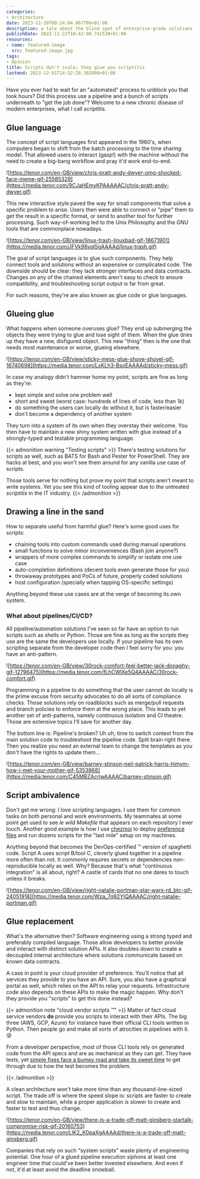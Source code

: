 ```yaml
---
categories:
- Architecture
date: 2023-11-20T00:24:04.867706+01:00
description: a tale about the blind spot of enterprise-grade solutions
publishDate: 2023-11-22T10:42:08.741538+01:00
resources:
- name: featured-image
  src: featured-image.jpg
tags:
- Opinion
title: Scripts don't scale; they give you scriptitis
lastmod: 2023-12-01T14:52:28.302000+01:00
---
```


Have you ever had to wait for an "automated" process to unblock you that took
hours? Did this process use a pipeline and a bunch of scripts underneath to "get
the job done"? Welcome to a new chronic disease of modern enterprises, what I
call _scriptitis_.

<!--more-->

## Glue language

The concept of script languages first appeared in the 1960's, when computers
began to shift from the batch processing to the time sharing model. That allowed
users to interact (gasp!) with the machine without the need to create a big-bang
workflow and pray it'd work end-to-end.

![https://tenor.com/en-GB/view/chris-pratt-andy-dwyer-omg-shocked-face-meme-gif-25585329](https://media.tenor.com/9CJaHEmyKPAAAAAC/chris-pratt-andy-dwyer.gif)

This new interactive style paved the way for small components that solve a
specific problem to arise. Users then were able to connect or "pipe" them to
get the result in a specific format, or send to another tool for further
processing. Such way-of-working led to the Unix Philosophy and the GNU tools
that are commonplace nowadays.

![https://tenor.com/en-GB/view/linux-trash-linuxbad-gif-18671901](https://media.tenor.com/JFVk98vql5gAAAAd/linux-trash.gif)

The goal of script languages is to glue such components. They help connect
tools and solutions without an expensive or complicated code. The downside
should be clear: they lack stronger interfaces and data contracts. Changes on
any of the chained elements aren't easy to check to ensure compatibility, and
troubleshooting script output is far from great.

For such reasons, they're are also known as glue code or glue languages.

## Glueing glue

What happens when someone overuses glue? They end up submerging the objects
they were trying to glue and lose sight of them. When the glue dries up they
have a new, disfigured object. This new "thing" then is the one that needs most
maintenance or worse, glueing elsewhere.

![https://tenor.com/en-GB/view/sticky-mess-glue-shove-shovel-gif-16740698](https://media.tenor.com/LxKLh3-BsoEAAAAd/sticky-mess.gif)

In case my analogy didn't hammer home my point, scripts are fine as long as
they're:

- kept simple and solve one problem well
- short and sweet (worst case: hundreds of lines of code, less than 1k)
- do something the users can locally do without it, but is faster/easier
- don't become a dependency of another system

They turn into a system of its own when they overstay their welcome. You then
have to maintain a new shiny system written with glue instead of a
strongly-typed and testable programming language.

{{< admonition warning "Testing scripts" >}}
There's testing solutions for scripts as well, such as BATS for Bash and Pester
for PowerShell. They are hacks at best, and you won't see them around for any
vanilla use case of scripts.

Those tools serve for nothing but prove my point that scripts aren't meant to
write systems. Yet you see this kind of tooling appear due to the untreated
_scriptitis_ in the IT industry.
{{< /admonition >}}

## Drawing a line in the sand

How to separate useful from harmful glue? Here's some good uses for scripts:

- chaining tools into custom commands used during manual operations
- small functions to solve minor inconveniences (Bash join anyone?)
- wrappers of more complex commands to simplify or isolate one use case
- auto-completion definitions (decent tools even generate those for you)
- throwaway prototypes and PoCs of future, properly coded solutions
- host configuration (specially when tapping OS-specific settings)

Anything beyond these use cases are at the verge of becoming its own system.

### What about pipelines/CI/CD?

All pipeline/automation solutions I've seen so far have an option to run scripts
such as shells or Python. Those are fine as long as the scripts they use are the
same the developers use locally. If your pipeline has its own scripting separate
from the developer code then I feel sorry for you: you have an anti-pattern.

![https://tenor.com/en-GB/view/30rock-comfort-feel-better-jack-donaghy-gif-12796475](https://media.tenor.com/fLhCWlXe5Q4AAAAC/30rock-comfort.gif)

Programming in a pipeline to do something that the user cannot do locally is the
prime excuse from security advocates to do all sorts of compliance checks.
Those solutions rely on roadblocks such as merge/pull requests and branch
policies to enforce them at the wrong place. This leads to yet another set of
anti-patterns, namely continuous isolation and CI theatre. Those are extensive
topics I'll save for another day.

The bottom line is: Pipeline's broken? Uh oh, time to switch context from the
main solution code to troubleshoot the pipeline code. Split brain right there.
Then you realize you need an external team to change the templates as you don't
have the rights to update them...

![https://tenor.com/en-GB/view/barney-stinson-neil-patrick-harris-himym-how-i-met-your-mother-gif-5353868](https://media.tenor.com/C45MBZAcrlwAAAAC/barney-stinson.gif)

## Script ambivalence

Don't get me wrong: I love scripting languages. I use them for common tasks on
both personal and work environments. My teammates at some point get used to see
_le wild Makefile_ that appears on each repository I ever touch. Another good
example is how I use [chezmoi][chezmoi] to deploy [preference files][dotfiles]
and run dozens scripts for the "last mile" setup on my machines.

[chezmoi]: https://www.chezmoi.io
[dotfiles]: https://github.com/wwmoraes/dotfiles

Anything beyond that becomes the DevOps-certified ™️ version of spaghetti code.
Script A uses script B/tool C, cleverly glued together in a pipeline more often
than not. It commonly requires secrets or dependencies non-reproducible locally
as well. Why? Because that's what "continuous integration" is all about, right?
A castle of cards that no one dares to touch unless it breaks.

![https://tenor.com/en-GB/view/right-natalie-portman-star-wars-rd_btc-gif-24051918](https://media.tenor.com/Wza_7q92YIQAAAAC/right-natalie-portman.gif)

## Glue replacement

What's the alternative then? Software engineering using a strong typed and
preferably compiled language. Those allow developers to better provide and
interact with distinct solution APIs. It also doubles down to create a
decoupled internal architecture where solutions communicate based on known data
contracts.

A case in point is your cloud provider of preference. You'll notice that all
services they provide to you have an API. Sure, you also have a graphical
portal as well, which relies on the API to relay your requests. Infrastructure
code also depends on these APIs to make the magic happen. Why don't they provide
you "scripts" to get this done instead?

{{< admonition note "cloud vendor scripts ™️" >}}
Matter of fact cloud service vendors **do** provide you scripts to interact
with their APIs. The big three (AWS, GCP, Azure) for instance have their
official CLI tools written in Python. Then people go and make all sorts of
atrocities in pipelines with it. 😰

From a developer perspective, most of those CLI tools rely on generated code
from the API specs and are as mechanical as they can get. They have tests, yet
[simple fixes face a bumpy road and take its sweet time][azcli-fix] to get
through due to how the test becomes the problem.

[azcli-fix]: https://github.com/Azure/azure-cli/pull/26013#issuecomment-1651158706
{{< /admonition >}}

A clean architecture won't take more time than any thousand-line-sized script.
The trade off is where the speed slope is: scripts are faster to create and
slow to maintain, while a proper application is slower to create and faster
to test and thus change.

![https://tenor.com/en-GB/view/there-is-a-trade-off-matt-ginsberg-startalk-compromise-risk-gif-20160753](https://media.tenor.com/LlK2_K0paXgAAAAd/there-is-a-trade-off-matt-ginsberg.gif)

Companies that rely on such "system scripts" waste plenty of engineering
potential. One hour of a glued pipeline execution siphons at least one engineer
time that could've been better invested elsewhere. And even if not, it'd at
least avoid the deadline snowball.
